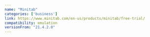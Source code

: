```yaml
---
name: "Minitab"
categories: ['business']
link: https://www.minitab.com/en-us/products/minitab/free-trial/
compatibility: emulation
versionFrom: "21.4.2.0"
---
```


